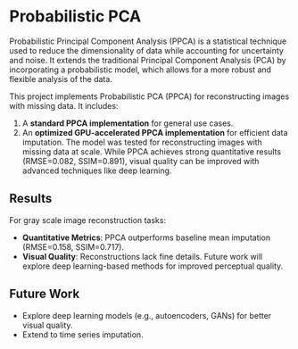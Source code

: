 # Probabilistic PCA

Probabilistic Principal Component Analysis (PPCA) is a statistical technique used to reduce the dimensionality of data while accounting for uncertainty and noise. It extends the traditional Principal Component Analysis (PCA) by incorporating a probabilistic model, which allows for a more robust and flexible analysis of the data.

This project implements Probabilistic PCA (PPCA) for reconstructing images with missing data. It includes:
1. A **standard PPCA implementation** for general use cases.
2. An **optimized GPU-accelerated PPCA implementation** for efficient data imputation.
The model was tested for reconstructing images with missing data at scale. While PPCA achieves strong quantitative results (RMSE=0.082, SSIM=0.891), visual quality can be improved with advanced techniques like deep learning.

## Results
For gray scale image reconstruction tasks:
  - **Quantitative Metrics**: PPCA outperforms baseline mean imputation (RMSE=0.158, SSIM=0.717).
  - **Visual Quality**: Reconstructions lack fine details. Future work will explore deep learning-based methods for improved perceptual quality.

## Future Work
- Explore deep learning models (e.g., autoencoders, GANs) for better visual quality.
- Extend to time series imputation.
